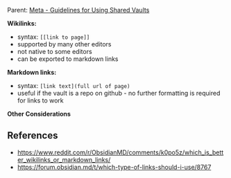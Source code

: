 
Parent: [Meta - Guidelines for Using Shared Vaults](Meta%20-%20Guidelines%20for%20Using%20Shared%20Vaults.md)

**Wikilinks:**
- syntax: `[[link to page]]`
- supported by many other editors
- not native to some editors
- can be exported to markdown links

**Markdown links:**
- syntax: `[link text](full url of page)`
- useful if the vault is a repo on github - no further formatting is required for links to work


**Other Considerations**



## References
- https://www.reddit.com/r/ObsidianMD/comments/k0po5z/which_is_better_wikilinks_or_markdown_links/
- https://forum.obsidian.md/t/which-type-of-links-should-i-use/8767